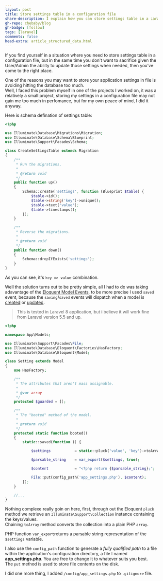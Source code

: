 ```yaml
---
layout: post
title: Store settings table in a configuration file
share-description: I explain how you can store settings table in a Laravel configuration file without sacrificing given the Admin (for example) the ability to update those settings when needed.
gh-repo: chebaby/blog
gh-badge: [follow]
tags: [laravel]
comments: false
head-extra: article_structured_data.html
---
```


If you find yourself in a situation where you need to store settings table in a configuration file, but in the same time you don't want to sacrifice given the User/Admin the ability to update those settings when needed, then you've come to the right place.

One of the reasons you may want to store your application settings in file is avoiding hitting the database too much.  
Well, I faced this problem myself in one of the projects I worked on, it was a relatively a small project, storing my settings in a configuration file may not gain me too much in perfomance, but for my own peace of mind, I did it anyway.

Here is schema defination of settings table:

```php
<?php

use Illuminate\Database\Migrations\Migration;
use Illuminate\Database\Schema\Blueprint;
use Illuminate\Support\Facades\Schema;

class CreateSettingsTable extends Migration
{
    /**
     * Run the migrations.
     *
     * @return void
     */
    public function up()
    {
        Schema::create('settings', function (Blueprint $table) {
            $table->id();
            $table->string('key')->unique();
            $table->text('value');
            $table->timestamps();
        });
    }

    /**
     * Reverse the migrations.
     *
     * @return void
     */
    public function down()
    {
        Schema::dropIfExists('settings');
    }
}
```

As you can see, it's `key => value` combination.

Well the solution turns out to be pretty simple, all I had to do was taking adavantage of the [Eloquent Model Events](https://laravel.com/docs/8.x/eloquent#events), to be more precise I used `saved` event, because the `saving`/`saved` events will dispatch when a model is <u>created</u> or <u>updated</u>.

>This is tested in Laravel 8 application, but i believe it will work fine from Laravel version 5.5 and up.

```php
<?php

namespace App\Models;

use Illuminate\Support\Facades\File;
use Illuminate\Database\Eloquent\Factories\HasFactory;
use Illuminate\Database\Eloquent\Model;

class Setting extends Model
{
    use HasFactory;

    /**
     * The attributes that aren't mass assignable.
     *
     * @var array
     */
    protected $guarded = [];

    /**
     * The "booted" method of the model.
     *
     * @return void
     */
    protected static function booted()
    {
        static::saved(function () {

            $settings           = static::pluck('value', 'key')->toArray();

            $parsable_string    = var_export($settings, true);

            $content            = "<?php return {$parsable_string};";

            File::put(config_path('app_settings.php'), $content);
        });
    }

    //...
}
```

Nothing complexe really goin on here, first, through out the Eloquent `pluck` method we retrieve an `Illuminate\Support\Collection` instance containing the keys/values.  
Chaining `toArray` method converts the collection into a plain PHP `array`.

PHP function `var_export`returns a parsable string representation of the `$settings` variable.

I also use the `config_path` function to generate a _fully qualified path_ to a file within the application's configuration directory, a file I named **app_settings.php**. You are free to change it to whatever suits you best.  
The `put` method is used to store file contents on the disk.


I did one more thing, I added `/config/app_settings.php` to `.gitignore` file.